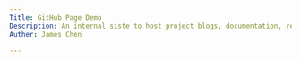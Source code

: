 ```yaml
---
Title: GitHub Page Demo
Description: An internal siste to host project blogs, documentation, resumes, portfolios or any other static conent
Auther: James Chen

---
```


